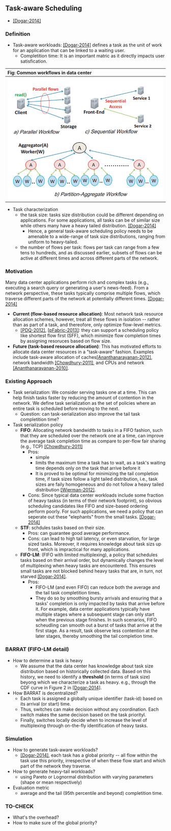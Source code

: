 ## Task-aware Scheduling

- [[Dogar-2014]](../papers/DogarK14_SIGCOMM_Decentralized-TaskScheduling-for-DCN.md)

### Definition
- Task-aware workloads: [[Dogar-2014]](../papers/DogarK14_SIGCOMM_Decentralized-TaskScheduling-for-DCN.md) defines a task as the unit of work for an application that can be linked to a waiting user. 
  - Completition time: It is an important matric as it directly impacts user satisfication. 
  
|Fig: Common workflows in data center|
|:----|
|![](../fig/dc-flow.PNG)|


- Task characterization
  - the task size: tasks size distribution could be different depending on applications. For some applications, all tasks can be of similar size while others many have a heavy tailed distribution. [[Dogar-2014]](../papers/DogarK14_SIGCOMM_Decentralized-TaskScheduling-for-DCN.md)
    - Hence, a general task-aware scheduling policy needs to be amenable to a wide-range of task size distributions, ranging from uniform to heavy-tailed.
  - the number of flows per task: flows per task can range from a few tens to hundreds, and as discussed earlier, subsets of flows can be active at different times and across different parts of the network.

### Motivation
Many data center applications perform rich and complex tasks (e.g., executing a search query or generating a user's news-feed). From a network perspective, these tasks typically comprise multiple flows, which traverse different parts of the network at potentially different times. [[Dogar-2014]](../papers/DogarK14_SIGCOMM_Decentralized-TaskScheduling-for-DCN.md)
- **Current (flow-based resource allocation)**: Most network task resource allocation schemes, however, treat all these flows in isolation -- rather than as part of a task, and thereofore, only optimize flow-level metrics.
  - [[PDQ-2012]](http://dl.acm.org/citation.cfm?id=2342389), [[pFabric-2013]](http://dl.acm.org/citation.cfm?id=2486031): they can support a scheduling policy like shortest flow first (SFF), which minimize flow completion times by assigning resoruces based on flow size.
- **Future (task-based resource allocation)**: This has motivated efforts to allocate data center resources in a "task-aware" fashion. Examples include task-aware allocation of caches[[Ananthanarayanan-2012]](https://www.usenix.org/conference/nsdi12/technical-sessions/presentation/ananthanarayanan), network bandwidth [[Chowdhury-2011]](http://dl.acm.org/citation.cfm?id=2018448), and CPUs and network [[Ananthanarayanan-2010]](https://www.usenix.org/conference/osdi10/reining-outliers-map-reduce-clusters-using-mantri).


### Existing Approach
- Task serialization: We consider serving tasks one at a time. This can help finish tasks faster by reducing the amount of contention in the network. We define task serialization as the set of policies where an entire task is scheduled before moving to the next.
  - Question: can task-serialization also improve the tail task completition time?
- Task serialization policy
  - **FIFO**: Allocating network bandwidth to tasks in a FIFO fashion, such that they are scheduled over the network one at a time, can improve the average task completion time as compare to per-flow fair sharing (e.g., TCP) [[Chowdhury-2011]](http://dl.acm.org/citation.cfm?id=2018448)
    - Pros: 
      - simple
      - limits the maximum time a task has to wait, as a task's waiting time depends only on the task that arrive before it
      - It is proved to be optimal for minimizing the tail completion time, if task sizes follow a light tailed distribution, i.e., task sizes are faily homogeneous and do not follow a heavy tailed distribution [[Wierman-2012]](http://dl.acm.org/citation.cfm?id=2432678).
    - Cons: Since typical data center workloads include some fraction of heavy taskss (in terms of their network footprint), so obvious scheduling candidates like FIFO and size-based ordering perform poorly. For such applications, we need a policy that can seperate out these "elephants" from the small tasks. [[Dogar-2014]](../papers/DogarK14_SIGCOMM_Decentralized-TaskScheduling-for-DCN.md)
  - **STF**:  schdules tasks based on their size. 
    - Pros: can guarantee good average performance.
    - Cons: can lead to high tail latency, or even starvation, for large sized tasks. Moreover, it requires knowledge about task sizs up front, which is impractical for many applications. 
  - **FIFO-LM**: (FIFO with limited multiplexing), a policy that schedules tasks based on their arrival order, but dynamically changes the level of multiplexing when heavy tasks are encountered. This ensures small tasks are not blocked behind heavy tasks that are, in turn, not starved [[Dogar-2014]](../papers/DogarK14_SIGCOMM_Decentralized-TaskScheduling-for-DCN.md).
    - Pros: 
      - FIFO-LM (and even FIFO) can reduce both the average and the tail task completition times. 
      - They do so by smoothing bursty arrivals and ensuring that a tasks' completion is only impacted by tasks that arrive before it. For example, data center applications typically have multiple stages where a subsequent stage can only start when the previous stage finishes. In such scenarios, FIFO scheudling can smooth out a burst of tasks that arrive at the first stage. As a result, task observe less contention at the later stages, thereby smoothing the tail completion time. 
 
### BARRAT (FIFO-LM detail)
- How to determine a task is heavy
  - We assume that the data center has knowledge about task size distribution based on historically collected data. Based on this history, we need to identify a **threshold** (in terms of task size) beyong which we characterize a task as heavy. e.g., through the CDF curve in Figure 2 in [[Dogar-2014]](../papers/DogarK14_SIGCOMM_Decentralized-TaskScheduling-for-DCN.md).
- How BARRAT is decentralized?
  - Each task is assigned a globally unique identifier (task-id) based on its arrival (or start) time.
  - Thus, switches can make decision without any coordination. Each switch makes the same decision based on the task priorityl.
  - Finally, switches locally decide when to increase the level of multiplexing through on-the-fly identification of heavy tasks. 



### Simulation
- How to generate task-aware workloads?
  - [[Dogar-2014]](../papers/DogarK14_SIGCOMM_Decentralized-TaskScheduling-for-DCN.md), each task has a global priority -- all flow within the task use this priority, irrespective of when these flow start and which part of the network they traverse. 
- How to generate heavy-tail workloads?
  - using Pareto or Lognormal distribution with varying parameters (shape or mean respectively)
- Evaluation metric
  - average and the tail (95th percentile and beyond) completition time.
  
### TO-CHECK
- What's the overhead?
- How to make sure of the global priority?
